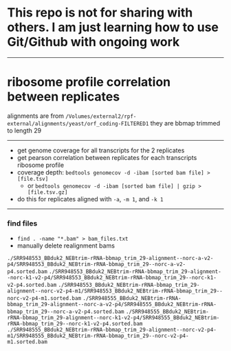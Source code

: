 # This repo is not for sharing with others. I am just learning how to use Git/Github with ongoing work

---

# ribosome profile correlation between replicates

alignments are from `/Volumes/external2/rpf-external/alignments/yeast/orf_coding-FILTERED1`
they are bbmap trimmed to length 29

---

- get genome coverage for all transcripts for the 2 replicates
- get pearson correlation between replicates for each transcripts ribosome profile
- coverage depth: `bedtools genomecov -d -ibam [sorted bam file] > [file.tsv]`
	- or `bedtools genomecov -d -ibam [sorted bam file] | gzip > [file.tsv.gz]`
- do this for replicates aligned with `-a`, `-m 1`, and `-k 1`

---

### find files
- `find . -name "*.bam" > bam_files.txt`
- manually delete realignment bams

`./SRR948553_BBduk2_NEBtrim-rRNA-bbmap_trim_29-alignment--norc-a-v2-p4/SRR948553_BBduk2_NEBtrim-rRNA-bbmap_trim_29--norc-a-v2-p4.sorted.bam`
`./SRR948553_BBduk2_NEBtrim-rRNA-bbmap_trim_29-alignment--norc-k1-v2-p4/SRR948553_BBduk2_NEBtrim-rRNA-bbmap_trim_29--norc-k1-v2-p4.sorted.bam`
`./SRR948553_BBduk2_NEBtrim-rRNA-bbmap_trim_29-alignment--norc-v2-p4-m1/SRR948553_BBduk2_NEBtrim-rRNA-bbmap_trim_29--norc-v2-p4-m1.sorted.bam`
`./SRR948555_BBduk2_NEBtrim-rRNA-bbmap_trim_29-alignment--norc-a-v2-p4/SRR948555_BBduk2_NEBtrim-rRNA-bbmap_trim_29--norc-a-v2-p4.sorted.bam`
`./SRR948555_BBduk2_NEBtrim-rRNA-bbmap_trim_29-alignment--norc-k1-v2-p4/SRR948555_BBduk2_NEBtrim-rRNA-bbmap_trim_29--norc-k1-v2-p4.sorted.bam`
`./SRR948555_BBduk2_NEBtrim-rRNA-bbmap_trim_29-alignment--norc-v2-p4-m1/SRR948555_BBduk2_NEBtrim-rRNA-bbmap_trim_29--norc-v2-p4-m1.sorted.bam`

